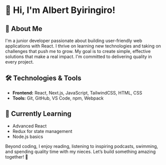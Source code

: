 # 👋 Hi, I'm Albert Byiringiro!

## 🚀 About Me
I'm a junior developer passionate about building user-friendly web applications with React. I thrive on learning new technologies and taking on challenges that push me to grow. My goal is to create simple, effective solutions that make a real impact. I'm committed to delivering quality in every project.

## 🛠️ Technologies & Tools
- **Frontend:** React, Next.js, JavaScript, TailwindCSS, HTML, CSS
- **Tools:** Git, GitHub, VS Code, npm, Webpack

## 🌱 Currently Learning
- Advanced React
- Redux for state management
- Node.js basics

Beyond coding, I enjoy reading, listening to inspiring podcasts, swimming, and spending quality time with my nieces. Let’s build something amazing together! 🚀

